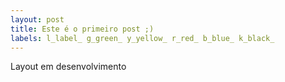 ```yaml
---
layout: post
title: Este é o primeiro post ;)
labels: l_label_ g_green_ y_yellow_ r_red_ b_blue_ k_black_
---
```

Layout em desenvolvimento